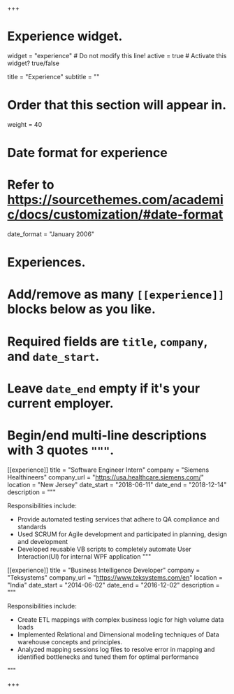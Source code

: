 +++
# Experience widget.
widget = "experience"  # Do not modify this line!
active = true  # Activate this widget? true/false

title = "Experience"
subtitle = ""

# Order that this section will appear in.
weight = 40

# Date format for experience
#   Refer to https://sourcethemes.com/academic/docs/customization/#date-format
date_format = "January 2006"

# Experiences.
#   Add/remove as many `[[experience]]` blocks below as you like.
#   Required fields are `title`, `company`, and `date_start`.
#   Leave `date_end` empty if it's your current employer.
#   Begin/end multi-line descriptions with 3 quotes `"""`.
[[experience]]
  title = "Software Engineer Intern"
  company = "Siemens Healthineers"
  company_url = "https://usa.healthcare.siemens.com/"
  location = "New Jersey"
  date_start = "2018-06-11"
  date_end = "2018-12-14"
  description = """
  
  Responsibilities include:
  
  * Provide automated testing services that adhere to QA compliance and standards
  * Used SCRUM for Agile development and participated in planning, design and development
  * Developed reusable VB scripts to completely automate User Interaction(UI) for internal WPF application 
  """

[[experience]]
  title = "Business Intelligence Developer"
  company = "Teksystems"
  company_url = "https://www.teksystems.com/en"
  location = "India"
  date_start = "2014-06-02"
  date_end = "2016-12-02"
  description = """
  
  Responsibilities include:
  
  * Create ETL mappings with complex business logic for high volume data loads
  * Implemented Relational and Dimensional modeling techniques of Data warehouse concepts and principles. 
  * Analyzed mapping sessions log files to resolve error in mapping and identified bottlenecks and tuned them for optimal performance
  
  """

+++
